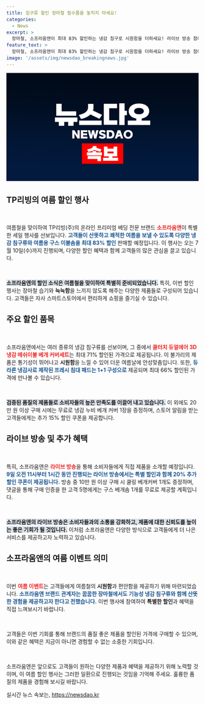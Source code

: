 ```yaml
---
title: 침구류 할인 장마철 필수품을 놓치지 마세요!
categories:
  - News
excerpt: >
  장마철, 소프라움앤이 최대 83% 할인하는 냉감 침구로 시원함을 더하세요! 라이브 방송 참여 시 추가 할인과 무료 선물도!
feature_text: >
  장마철, 소프라움앤이 최대 83% 할인하는 냉감 침구로 시원함을 더하세요! 라이브 방송 참여 시 추가 할인과 무료 선물도!
image: '/assets/img/newsdao_breakingnews.jpg'
---
```


<p><img src="/assets/img/newsdao_breakingnews.jpg" alt="firstkoreanews 속보" /></p>

<h2 data-ke-size="size26">TP리빙의 여름 할인 행사</h2>

<p data-ke-size="size16">&nbsp;</p> 

<p>여름철을 맞이하여 TP리빙(주)의 온라인 프리미엄 베딩 전문 브랜드 <b><span style="color: #ee2323;">소프라움앤</span></b>이 특별한 세일 행사를 선보입니다. <b><span style="color: #1a5490;">고객들이 산뜻하고 쾌적한 여름을 보낼 수 있도록 다양한 냉감 침구류와 여름용 구스 이불솜을 최대 83% 할인</span></b> 판매할 예정입니다. 이 행사는 오는 7월 10일(수)까지 진행되며, 다양한 할인 혜택과 함께 고객들의 많은 관심을 끌고 있습니다.</p>

<p data-ke-size="size16">&nbsp;</p> 

<p><b><span style="background-color: #21538527;">소프라움앤의 할인 소식은 여름철을 맞이하여 특별히 준비되었습니다.</span></b> 특히, 이번 할인 행사는 장마철 습기와 <b>눅눅함</b>을 느끼지 않도록 해주는 다양한 제품들로 구성되어 있습니다. 고객들은 자사 스마트스토어에서 편리하게 쇼핑을 즐기실 수 있습니다.</p>

<h2 data-ke-size="size26">주요 할인 품목</h2>

<p data-ke-size="size16">&nbsp;</p>

<p>소프라움앤에서는 여러 종류의 냉감 침구류를 선보이며, 그 중에서 <b><span style="color: #ee2323;">쿨터치 듀얼에어 3D냉감 메쉬이불 베개 커버세트</span></b>는 최대 71% 할인된 가격으로 제공됩니다. 이 불가리의 제품은 통기성이 뛰어나고 <b>시원함</b>을 느낄 수 있어 더운 여름날에 안성맞춤입니다. 또한, <b><span style="color: #1a5490;">듀라론 냉감사로 제작된 프레시 침대 패드는 1+1 구성으로</span></b> 제공되며 최대 66% 할인된 가격에 만나볼 수 있습니다.</p>

<p data-ke-size="size16">&nbsp;</p>

<p><b><span style="background-color: #21538527;">검증된 품질의 제품들로 소비자들의 높은 만족도를 이끌어 내고 있습니다.</span></b> 이 외에도 20만 원 이상 구매 시에는 무료로 냉감 누비 베개 커버 1장을 증정하며, 스토어 알림을 받는 고객들에게는 추가 15% 할인 쿠폰을 제공합니다.</p>

<h2 data-ke-size="size26">라이브 방송 및 추가 혜택</h2>

<p data-ke-size="size16">&nbsp;</p>

<p>특히, 소프라움앤은 <b><span style="color: #ee2323;">라이브 방송</span></b>을 통해 소비자들에게 직접 제품을 소개할 예정입니다. <b><span style="color: #1a5490;">9일 오전 11시부터 1시간 동안 진행되는 라이브 방송에서는 특별 할인과 함께 20% 추가 할인 쿠폰이 제공됩니다.</span></b> 방송 중 10만 원 이상 구매 시 쿨링 베개커버 1개도 증정하며, 댓글을 통해 구매 인증을 한 고객 5명에게는 구스 베개솜 1개를 무료로 제공할 계획입니다.</p>

<p data-ke-size="size16">&nbsp;</p>

<p><b><span style="background-color: #21538527;">소프라움앤의 라이브 방송은 소비자들과의 소통을 강화하고, 제품에 대한 신뢰도를 높이는 좋은 기회가 될 것입니다.</span></b> 이처럼 소프라움앤은 다양한 방식으로 고객들에게 더 나은 서비스를 제공하고자 노력하고 있습니다.</p>

<h2 data-ke-size="size26">소프라움앤의 여름 이벤트 의미</h2>

<p data-ke-size="size16">&nbsp;</p>

<p>이번 <b><span style="color: #ee2323;">여름 이벤트</span></b>는 고객들에게 여름철의 <b>시원함</b>과 편안함을 제공하기 위해 마련되었습니다. <b><span style="color: #1a5490;">소프라움앤 브랜드 관계자는 꿉꿉한 장마철에서도 기능성 냉감 침구류와 함께 산뜻한 경험을 제공하고자 한다고 전했습니다.</span></b> 이번 행사에 참여하여 <b>특별한 할인</b>과 혜택을 직접 느껴보시기 바랍니다.</p>

<p data-ke-size="size16">&nbsp;</p>

<p>고객들은 이번 기회를 통해 브랜드의 품질 좋은 제품을 할인된 가격에 구매할 수 있으며, 이와 같은 혜택은 지금이 아니면 경험할 수 없는 소중한 기회입니다. </p>

<p data-ke-size="size16">&nbsp;</p>

<p>소프라움앤은 앞으로도 고객들이 원하는 다양한 제품과 혜택을 제공하기 위해 노력할 것이며, 이 여름 할인 행사는 그러한 일환으로 진행되는 것임을 기억해 주세요. 훌륭한 품질의 제품을 경험해 보시길 바랍니다.</p>
실시간 뉴스 속보는, <a href="https://newsdao.kr" rel="dofollow">https://newsdao.kr</a>


